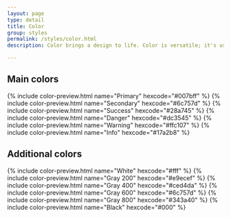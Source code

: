 ```yaml
---
layout: page
type: detail
title: Color
group: styles
permalink: /styles/color.html
description: Color brings a design to life. Color is versatile; it's used to express emotion and tone, as well as place emphasis and create associations. Color should always be used in meaningful and intentional ways in order to create patterns and visual cues.

---
```



## Main colors


{% include color-preview.html name="Primary" hexcode="#007bff" %}
{% include color-preview.html name="Secondary" hexcode="#6c757d" %}
{% include color-preview.html name="Success" hexcode="#28a745" %}
{% include color-preview.html name="Danger" hexcode="#dc3545" %}
{% include color-preview.html name="Warning" hexcode="#ffc107" %}
{% include color-preview.html name="Info" hexcode="#17a2b8" %}


## Additional colors


{% include color-preview.html name="White" hexcode="#fff" %}
{% include color-preview.html name="Gray 200" hexcode="#e9ecef" %}
{% include color-preview.html name="Gray 400" hexcode="#ced4da" %}
{% include color-preview.html name="Gray 600" hexcode="#6c757d" %}
{% include color-preview.html name="Gray 800" hexcode="#343a40" %}
{% include color-preview.html name="Black" hexcode="#000" %}
